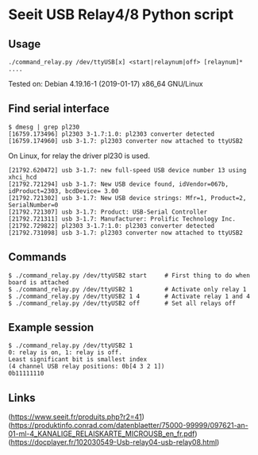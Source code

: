# Seeit USB Relay4/8 Python script
## Usage
```
./command_relay.py /dev/ttyUSB[x] <start|relaynum|off> [relaynum]* ....
```

Tested on: Debian 4.19.16-1 (2019-01-17) x86_64 GNU/Linux

## Find serial interface
```
$ dmesg | grep pl230
[16759.173496] pl2303 3-1.7:1.0: pl2303 converter detected
[16759.174960] usb 3-1.7: pl2303 converter now attached to ttyUSB2
```
On Linux, for relay the driver pl230 is used.

```
[21792.620472] usb 3-1.7: new full-speed USB device number 13 using xhci_hcd
[21792.721294] usb 3-1.7: New USB device found, idVendor=067b, idProduct=2303, bcdDevice= 3.00
[21792.721302] usb 3-1.7: New USB device strings: Mfr=1, Product=2, SerialNumber=0
[21792.721307] usb 3-1.7: Product: USB-Serial Controller
[21792.721311] usb 3-1.7: Manufacturer: Prolific Technology Inc.
[21792.729822] pl2303 3-1.7:1.0: pl2303 converter detected
[21792.731098] usb 3-1.7: pl2303 converter now attached to ttyUSB2
```

## Commands
```
$ ./command_relay.py /dev/ttyUSB2 start     # First thing to do when board is attached
$ ./command_relay.py /dev/ttyUSB2 1         # Activate only relay 1
$ ./command_relay.py /dev/ttyUSB2 1 4       # Activate relay 1 and 4
$ ./command_relay.py /dev/ttyUSB2 off       # Set all relays off
```

## Example session
```
$ ./command_relay.py /dev/ttyUSB2 1
0: relay is on, 1: relay is off.
Least significant bit is smallest index
(4 channel USB relay positions: 0b[4 3 2 1])
0b11111110
```

## Links
(https://www.seeit.fr/produits.php?r2=41)
(https://produktinfo.conrad.com/datenblaetter/75000-99999/097621-an-01-ml-4_KANALIGE_RELAISKARTE_MICROUSB_en_fr.pdf)
(https://docplayer.fr/102030549-Usb-relay04-usb-relay08.html)
